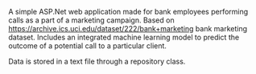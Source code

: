 A simple ASP.Net web application made for bank employees performing calls as a part of a marketing campaign. Based on https://archive.ics.uci.edu/dataset/222/bank+marketing bank marketing dataset. 
Includes an integrated machine learning model to predict the outcome of a potential call to a particular client. 

Data is stored in a text file through a repository class.
